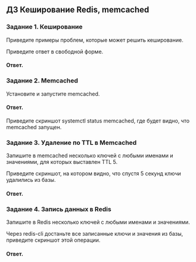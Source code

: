 ## ДЗ Кеширование Redis, memcached

### Задание 1. Кеширование
Приведите примеры проблем, которые может решить кеширование.

Приведите ответ в свободной форме.

#### Ответ.



### Задание 2. Memcached
Установите и запустите memcached.

#### Ответ.

Приведите скриншот systemctl status memcached, где будет видно, что memcached запущен.

### Задание 3. Удаление по TTL в Memcached
Запишите в memcached несколько ключей с любыми именами и значениями, для которых выставлен TTL 5.

Приведите скриншот, на котором видно, что спустя 5 секунд ключи удалились из базы.

#### Ответ.

### Задание 4. Запись данных в Redis
Запишите в Redis несколько ключей с любыми именами и значениями.

Через redis-cli достаньте все записанные ключи и значения из базы, приведите скриншот этой операции.

#### Ответ.
